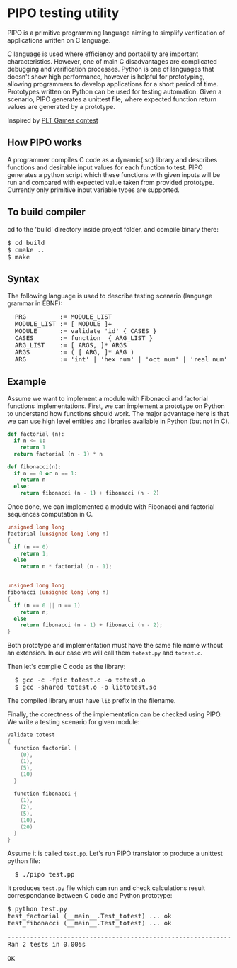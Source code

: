 PIPO testing utility
====================
PIPO is a primitive programming language aiming to simplify verification of
applications written on C language.

C language is used where efficiency and portability are important
characteristics. However, one of main C disadvantages are complicated debugging
and verification processes. Python is one of languages that doesn't show high
performance, however is helpful for prototyping, allowing programmers to
develop applications for a short period of time. Prototypes written on Python
can be used for testing automation. Given a scenario, PIPO generates a unittest
file, where expected function return values are generated by a prototype.

Inspired by [PLT Games contest](http://www.pltgames.com/competition/2013/1)

How PIPO works
--------------
A programmer compiles C code as a dynamic(.so) library and describes functions
and desirable input values for each function to test. PIPO generates a python
script which these functions with given inputs will be run and compared with
expected value taken from provided prototype. Currently only primitive input
variable types are supported.

To build compiler
-----------------
cd to the 'build' directory inside project folder, and compile binary there:
<pre>
$ cd build
$ cmake ..
$ make
</pre>
Syntax
------
The following language is used to describe testing scenario (language grammar
in EBNF):
<pre>
  PRG	      := MODULE_LIST
  MODULE_LIST := [ MODULE ]+
  MODULE      := validate 'id' { CASES }
  CASES	      := function <id> { ARG_LIST }
  ARG_LIST    := [ ARGS, ]* ARGS
  ARGS	      := ( [ ARG, ]* ARG )
  ARG	      := 'int' | 'hex_num' | 'oct_num' | 'real num' | 'string'
</pre>

Example
-------
Assume we want to implement a module with Fibonacci and factorial functions
implementations. First, we can implement a prototype on Python to understand
how functions should work. The major advantage here is that we can use high
level entities and libraries available in Python (but not in C).
```python
def factorial (n):
  if n <= 1:
    return 1
  return factorial (n - 1) * n

def fibonacci(n):
  if n == 0 or n == 1:
    return n
  else:
    return fibonacci (n - 1) + fibonacci (n - 2)
```

Once done, we can implemented a module with Fibonacci and factorial sequences
computation in C.

```c
unsigned long long
factorial (unsigned long long n)
{
  if (n == 0)
    return 1;
  else
    return n * factorial (n - 1);


unsigned long long
fibonacci (unsigned long long n)
{
  if (n == 0 || n == 1)
    return n;
  else
    return fibonacci (n - 1) + fibonacci (n - 2);
}
```

Both prototype and implementation must have the same file name without an
extension. In our case we will call them `totest.py` and `totest.c`.

Then let's compile C code as the library:

<pre>
  $ gcc -c -fpic totest.c -o totest.o
  $ gcc -shared totest.o -o libtotest.so
</pre>

The compiled library must have `lib` prefix in the filename.

Finally, the corectness of the implementation can be checked using PIPO. We write
a testing scenario for given module:

```c
validate totest
{
  function factorial {
    (0),
    (1),
    (5),
    (10)
  }

  function fibonacci {
    (1),
    (2),
    (5),
    (10),
    (20)
  }
}
```

Assume it is called `test.pp`. Let's run PIPO translator to produce a unittest
python file:

<pre>
  $ ./pipo test.pp
</pre>

It produces `test.py` file which can run and check calculations result 
correspondance between C code and Python prototype:

<pre>
$ python test.py
test_factorial (__main__.Test_totest) ... ok
test_fibonacci (__main__.Test_totest) ... ok

----------------------------------------------------------------------
Ran 2 tests in 0.005s

OK
</pre>
